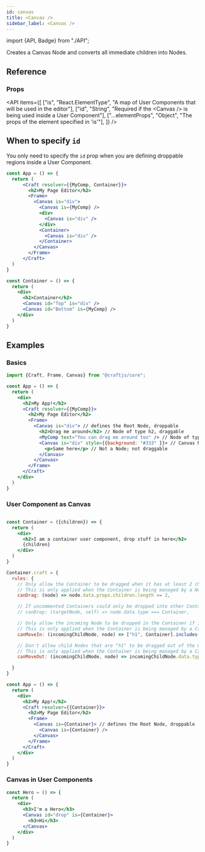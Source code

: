 ```yaml
---
id: canvas
title: <Canvas />
sidebar_label: <Canvas />
---
```


import {API, Badge} from "./API";

<Badge type="component" />

Creates a Canvas Node and converts all immediate children into Nodes.


## Reference
### Props
<API items={[
  ["is", "React.ElementType", "A map of User Components that will be used in the editor"],
  ["id", "String", "Required if the &lt;Canvas /&gt; is being used inside a User Component"],
  ["...elementProps", "Object", "The props of the element specified in 'is'"],
]} /> 


## When to specify `id`
You only need to specify the `id` prop when you are defining droppable regions inside a User Component.
```jsx {6,7,9,12,24-25}
const App = () => {
  return (
      <Craft resolver={{MyComp, Container}}>
        <h2>My Page Editor</h2>
        <Frame> 
          <Canvas is="div"> 
            <Canvas is={MyComp} /> 
            <div>
              <Canvas is="div" /> 
            </div>
            <Container>
              <Canvas is="div" /> 
            </Container>
          </Canvas>
        </Frame>
      </Craft>
  )
}

const Container = () => {
  return (
    <div>
      <h2>Container</h2>
      <Canvas id="Top" is="div" />
      <Canvas id="Bottom" is={MyComp} />
    </div>
  )
}
```

## Examples

### Basics
```jsx 
import {Craft, Frame, Canvas} from "@craftjs/core";

const App = () => {
  return (
    <div>
      <h2>My App!</h2>
      <Craft resolver={{MyComp}}>
        <h2>My Page Editor</h2>
        <Frame> 
          <Canvas is="div"> // defines the Root Node, droppable
            <h2>Drag me around</h2> // Node of type h2, draggable
            <MyComp text="You can drag me around too" /> // Node of type MyComp, draggable
            <Canvas is="div" style={{background: "#333" }}> // Canvas Node of type div, draggable and droppable
              <p>Same here</p> // Not a Node; not draggable
            </Canvas>
          </Canvas>
        </Frame>
      </Craft>
    </div>
  )
}
```

### User Component as Canvas
```jsx

const Container = ({children}) => {
  return (
    <div>
      <h2>I am a container user component, drop stuff in here</h2>
      {children}
    </div>
  )
}

Container.craft = {
  rules: {
    // Only allow the Container to be dragged when it has at least 2 children
    // This is only applied when the Container is being managed by a Node that is a child of a Canvas Node
    canDrag: (node) => node.data.props.children.length >= 2,

    // If uncommented Containers could only be dropped into other Containers
    // canDrop: (targetNode, self) => node.data.type === Container,

    // Only allow the incoming Node to be dropped in the Container if its a "h1" or a "Container" user element
    // This is only applied when the Container is being managed by a Canvas Node
    canMoveIn: (incomingChildNode, node) => ["h1", Container].includes(incomingChildNode.data.type),

    // Don't allow child Nodes that are "h1" to be dragged out of the Container
    // This is only applied when the Container is being managed by a Canvas Node
    canMoveOut: (incomingChildNode, node) => incomingChildNode.data.type != "h1"

  }
}

const App = () => {
  return (
    <div>
      <h2>My App!</h2>
      <Craft resolver={{Container}}>
        <h2>My Page Editor</h2>
        <Frame> 
          <Canvas is={Container}> // defines the Root Node, droppable
            <Canvas is={Container} />
          </Canvas>
        </Frame>
      </Craft>
    </div>
  )
}
```

### Canvas in User Components

```jsx {5}
const Hero = () => {
  return (
    <div>
      <h3>I'm a Hero</h3>
      <Canvas id="drop" is={Container}>
        <h3>Hi</h3>
      </Canvas>
    </div>
  )
}
```
